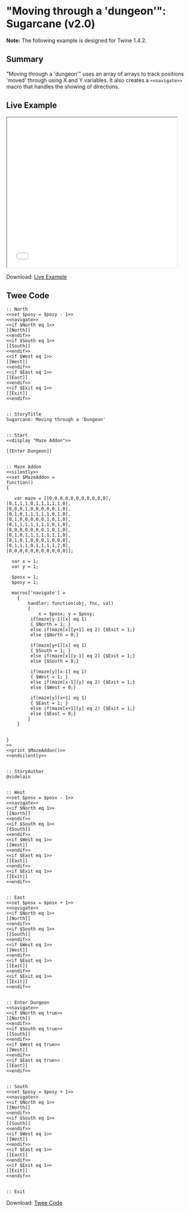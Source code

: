 # "Moving through a 'dungeon'": Sugarcane (v2.0)

<div class="alertbox warning"><strong>Note:</strong> The following example is designed for Twine 1.4.2.</div>

## Summary

"Moving through a 'dungeon'" uses an array of arrays to track positions 'moved' through using X and Y variables. It also creates a `<<navigate>>` macro that handles the showing of directions.

## Live Example

<section>
<iframe src="sugarcane_dungeonmoving_example.html" height=400 width=90%></iframe>

Download: <a href="sugarcane_dungeonmoving_example.html" target="_blank">Live Example</a>
</section>

## Twee Code

```
:: North
<<set $posy = $posy - 1>>
<<navigate>>
<<if $North eq 1>>
[[North]]
<<endif>>
<<if $South eq 1>>
[[South]]
<<endif>>
<<if $West eq 1>>
[[West]]
<<endif>>
<<if $East eq 1>>
[[East]]
<<endif>>
<<if $Exit eq 1>>
[[Exit]]
<<endif>>


:: StoryTitle
Sugarcane: Moving through a 'Dungeon'


:: Start
<<display "Maze Addon">>

[[Enter Dungeon]]


:: Maze Addon
<<silently>>
<<set $MazeAddon =
function() 
{
  
   var maze = [[0,0,0,0,0,0,0,0,0,0,0],
[0,1,1,1,0,1,1,1,1,1,0],
[0,0,0,1,0,0,0,0,0,1,0],
[0,1,0,1,1,1,1,1,0,1,0],
[0,1,0,0,0,0,0,1,0,1,0],
[0,1,1,1,1,1,1,1,0,1,0],
[0,0,0,0,0,0,0,1,0,1,0],
[0,1,0,1,1,1,1,1,1,1,0],
[0,1,0,1,0,0,0,1,0,0,0],
[0,1,1,1,0,1,1,1,1,2,0],
[0,0,0,0,0,0,0,0,0,0,0]];
   
  var x = 1;
  var y = 1;
  
  $posx = 1;
  $posy = 1;
  
  macros['navigate'] =
	{
		handler: function(obj, fnc, val)
		{
			x = $posx; y = $posy;
         if(maze[y-1][x] eq 1)
         { $North = 1; } 
         else if(maze[x][y+1] eq 2) {$Exit = 1;}
         else {$North = 0;}
         
         if(maze[y+1][x] eq 1) 
         { $South = 1; } 
         else if(maze[x][y-1] eq 2) {$Exit = 1;}
         else {$South = 0;}
         
         if(maze[y][x-1] eq 1) 
         { $West = 1; } 
         else if(maze[x-1][y] eq 2) {$Exit = 1;}
         else {$West = 0;}
         
         if(maze[y][x+1] eq 1) 
         { $East = 1; } 
         else if(maze[x+1][y] eq 2) {$Exit = 1;}
         else {$East = 0;}
		}
	}
   
   
}
>>
<<print $MazeAddon()>>
<<endsilently>>


:: StoryAuthor
@videlais


:: West
<<set $posx = $posx - 1>>
<<navigate>>
<<if $North eq 1>>
[[North]]
<<endif>>
<<if $South eq 1>>
[[South]]
<<endif>>
<<if $West eq 1>>
[[West]]
<<endif>>
<<if $East eq 1>>
[[East]]
<<endif>>
<<if $Exit eq 1>>
[[Exit]]
<<endif>>


:: East
<<set $posx = $posx + 1>>
<<navigate>>
<<if $North eq 1>>
[[North]]
<<endif>>
<<if $South eq 1>>
[[South]]
<<endif>>
<<if $West eq 1>>
[[West]]
<<endif>>
<<if $East eq 1>>
[[East]]
<<endif>>
<<if $Exit eq 1>>
[[Exit]]
<<endif>>


:: Enter Dungeon
<<navigate>>
<<if $North eq true>>
[[North]]
<<endif>>
<<if $South eq true>>
[[South]]
<<endif>>
<<if $West eq true>>
[[West]]
<<endif>>
<<if $East eq true>>
[[East]]
<<endif>>


:: South
<<set $posy = $posy + 1>>
<<navigate>>
<<if $North eq 1>>
[[North]]
<<endif>>
<<if $South eq 1>>
[[South]]
<<endif>>
<<if $West eq 1>>
[[West]]
<<endif>>
<<if $East eq 1>>
[[East]]
<<endif>>
<<if $Exit eq 1>>
[[Exit]]
<<endif>>


:: Exit

```

Download: <a href="sugarcane_dungeonmoving_twee.txt" target="_blank">Twee Code</a>
